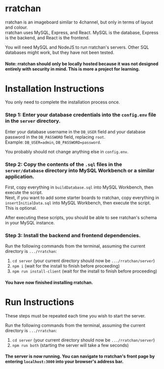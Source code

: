 # rratchan
rratchan is an imageboard similar to 4channel, but only in terms of layout and colour.\
rratchan uses MySQL, Express, and React. MySQL is the database, Express is the backend, and React is the frontend.

You will need MySQL and NodeJS to run rratchan's servers. Other SQL databases might work, but they have not been tested.

#### Note: rratchan should only be locally hosted because it was not designed entirely with security in mind. This is more a project for learning. ####

# Installation Instructions
You only need to complete the installation process once.

### Step 1: Enter your database credentials into the `config.env` file in the `server` directory. ###
Enter your database username in the `DB_USER` field and your database password in the `DB_PASSWORD` field, replacing `root`.\
Example: `DB_USER=admin`, `DB_PASSWORD=password`.

You probably should not change anything else in `config.env`.

### Step 2: Copy the contents of the `.sql` files in the `server/database` directory into MySQL Workbench or a similar application. ###
First, copy everything in `buildDatabase.sql` into MySQL Workbench, then execute the script.\
Next, if you want to add some starter boards to rratchan, copy everything in `insertInitialData.sql` into MySQL Workbench, then execute the script. This is optional.

After executing these scripts, you should be able to see rratchan's schema in your MySQL instance.

### Step 3: Install the backend and frontend dependencies. ###
Run the following commands from the terminal, assuming the current directory is `.../rratchan`:
1. `cd server` (your current directory should now be `.../rratchan/server`)
2. `npm i` (wait for the install to finish before proceeding)
3. `npm run install-client` (wait for the install to finish before proceeding)

#### You have now finished installing rratchan. ####

# Run Instructions
These steps must be repeated each time you wish to start the server.

Run the following commands from the terminal, assuming the current directory is `.../rratchan`:
1. `cd server` (your current directory should now be `.../rratchan/server`)
2. `npm run both` (starting the server will take a few seconds)

#### The server is now running. You can navigate to rratchan's front page by entering `localhost:3000` into your browser's address bar. ####
